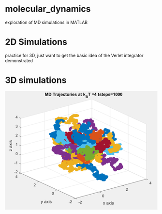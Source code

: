 # molecular_dynamics
exploration of MD simulations in MATLAB

# 2D Simulations
practice for 3D, just want to get the basic idea of the Verlet integrator demonstrated
 
# 3D simulations
![fig](sample_figures/3D_trajectory_sample.png?raw=true)
